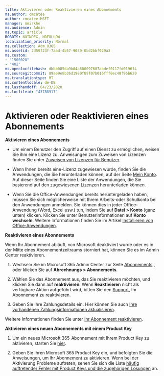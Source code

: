 ```yaml
---
title: Aktivieren oder Reaktivieren eines Abonnements
ms.author: cmcatee
author: cmcatee-MSFT
manager: mnirkhe
ms.audience: Admin
ms.topic: article
ROBOTS: NOINDEX, NOFOLLOW
localization_priority: Normal
ms.collection: Adm_O365
ms.assetid: 2d59f23f-7aad-4b57-9039-0bd2bbf929a3
ms.custom:
- "1500028"
- "482"
ms.openlocfilehash: dbbb085da9b04a600097607abdef0117fd0196f4
ms.sourcegitcommit: 89ae9e8b36d1980f89f07b016fff0ec48f96b620
ms.translationtype: MT
ms.contentlocale: de-DE
ms.lasthandoff: 04/23/2020
ms.locfileid: "43788917"
---
```

# <a name="activate-or-reactivate-a-subscription"></a>Aktivieren oder Reaktivieren eines Abonnements

**Aktivieren eines Abonnements**

- Um einem Benutzer den Zugriff auf einen Dienst zu ermöglichen, weisen Sie ihm eine Lizenz zu. Anweisungen zum Zuweisen von Lizenzen finden Sie unter [Zuweisen von Lizenzen für Benutzer](https://docs.microsoft.com/microsoft-365/admin/manage/assign-licenses-to-users?view=o365-worldwide). 

- Wenn Ihnen bereits eine-Lizenz zugewiesen wurde, finden Sie die Anwendungen, die Sie herunterladen können, auf der Seite [Mein Konto](https://portal.office.com/account/#installs). Auf dieser Seite finden Sie eine Liste der Anwendungen, die Sie basierend auf den zugewiesenen Lizenzen herunterladen können. 

- Wenn Sie die Office-Anwendungen bereits heruntergeladen haben, müssen Sie sich möglicherweise mit Ihrem Arbeits-oder Schulkonto bei den Anwendungen anmelden. Sie können dies in jeder Office-Anwendung (Word, Excel usw.) tun, indem Sie auf **Datei > Konto** (ganz unten) klicken. Klicken Sie unter Benutzerinformationen auf **Konto wechseln**. Weitere Informationen finden Sie im Artikel [Installieren von Office-Anwendungen](https://docs.microsoft.com/microsoft-365/admin/setup/install-applications). 

**Reaktivieren eines Abonnements**

Wenn Ihr Abonnement abläuft, von Microsoft deaktiviert wurde oder es in der Mitte eines Abonnementzeitraums storniert hat, können Sie es im Admin Center reaktivieren.
  
1. Wechseln Sie im Microsoft 365 Admin Center zur Seite [Abonnements](https://go.microsoft.com/fwlink/p/?linkid=842054) , oder klicken Sie auf **Abrechnungs > Abonnements**.

2. Wählen Sie das Abonnement aus, das Sie reaktivieren möchten, und klicken Sie dann auf **reaktivieren**. Wenn **Reaktivieren** nicht als verfügbare Aktion aufgeführt wird, bitten Sie den [Support](https://support.office.com/article/call-support-32a17ca7-6fa0-4870-8a8d-e25ba4ccfd4b), Ihr Abonnement zu reaktivieren.

3. Geben Sie Ihre Zahlungsdetails ein. Hier können Sie auch [Ihre vorhandenen Zahlungsinformationen aktualisieren](https://docs.microsoft.com/microsoft-365/commerce/billing-and-payments/add-update-or-remove-credit-card-or-bank-account?view=o365-worldwide).

Weitere Informationen finden Sie unter [Ihr Abonnement reaktivieren](https://docs.microsoft.com/office365/admin/subscriptions-and-billing/reactivate-your-subscription).

**Aktivieren eines neuen Abonnements mit einem Product Key**

1. Um ein neues Microsoft 365-Abonnement mit Ihrem Product Key zu aktivieren, starten Sie [hier](https://support.office.com/article/where-to-enter-your-office-product-key-0a82e5ae-739e-4b92-a6f4-2ec780c185db). 

2. Geben Sie Ihren Microsoft 365 Product Key ein, und befolgten Sie die Anweisungen, um Ihr Abonnement zu aktivieren. Wenn bei der Aktivierung Probleme auftreten, sehen Sie sich die Liste [häufig auftretender Fehler mit Product Keys und die zugehörigen Lösungen](https://docs.microsoft.com/microsoft-365/commerce/product-key-errors-and-solutions) an.
